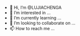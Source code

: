 - 👋 Hi, I’m @LUJIACHENGA
- 👀 I’m interested in ...
- 🌱 I’m currently learning ...
- 💞️ I’m looking to collaborate on ...
- 📫 How to reach me ...

<!---
LUJIACHENGA/LUJIACHENGA is a ✨ special ✨ repository because its `README.md` (this file) appears on your GitHub profile.
You can click the Preview link to take a look at your changes.
--->
